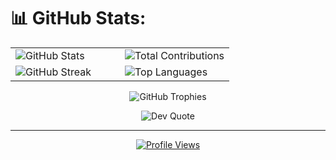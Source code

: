 # 📊 GitHub Stats:

<table>
  <tr>
    <td width="50%">
      <img src="https://github-readme-stats.vercel.app/api?username=vedantb23&theme=gruvbox&hide_border=true&include_all_commits=true&count_private=false" alt="GitHub Stats"/>
    </td>
    <td width="50%">
      <img src="https://github-contributor-stats.vercel.app/api?username=vedantb23&limit=5&theme=gruvbox&combine_all_yearly_contributions=true&hide_border=true" alt="Total Contributions"/>
    </td>
  </tr>
  <tr>
    <td width="50%">
      <img src="https://nirzak-streak-stats.vercel.app/?user=vedantb23&theme=gruvbox&hide_border=true" alt="GitHub Streak"/>
    </td>
    <td width="50%">
      <img src="https://github-readme-stats.vercel.app/api/top-langs/?username=vedantb23&theme=gruvbox&hide_border=true&include_all_commits=true&count_private=false&layout=compact" alt="Top Languages"/>
    </td>
  </tr>
</table>

<p align="center">
  <img src="https://github-profile-trophy.vercel.app/?username=vedantb23&theme=gruvbox&no-frame=true&no-bg=true&margin-w=4" alt="GitHub Trophies"/>
</p>

<p align="center">
  <img src="https://quotes-github-readme.vercel.app/api?type=horizontal&theme=gruvbox" alt="Dev Quote"/>
</p>

---

<p align="center">
  <a href="https://visitcount.itsvg.in">
    <img src="https://visitcount.itsvg.in/api?id=vedantb23&icon=0&color=0" alt="Profile Views"/>
  </a>
</p>

<!-- Proudly created with GPRM ( https://gprm.itsvg.in ) -->
